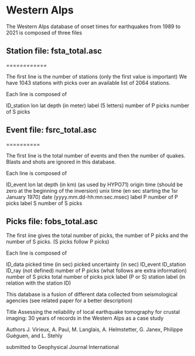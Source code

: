 # Western Alps

The Western Alps database of onset times for earthquakes from 1989 to 2021 is composed of three files

## Station file: fsta_total.asc
============

The first line is the number of stations (only the first value is important)
We have 1043 stations with picks over an available list of 2064 stations.

Each line is composed of

ID_station
lon
lat
depth (in meter)
label (5 letters)
number of P picks
number of S picks

## Event file: fsrc_total.asc
==========

The first line is the total number of events and then the number of quakes. Blasts and shots are ignored in this database.

Each line is composed of

ID_event
lon
lat
depth (in km)  (as used by HYPO71)
origin time (should be zero at the beginning of the inversion)
unix time (en sec starting the 1sr January 1970)
date (yyyy.mm.dd-hh:mn:sec.msec)
label P
number of P picks
label S
number of S picks


## Picks file: fobs_total.asc

The first iine gives the total number of picks, the number of P picks and the number of S picks. (S picks follow P picks)

Each line is composed of 

ID_data
picked time (in sec)
picked uncertainty (in sec)
ID_event
ID_station
ID_ray (not defined)
number of P picks          (what follows are extra information)
number of S picks
total number of picks
pick label (P or S)
station label (in relation with the station ID)

This database is a fusion of different data collected from seismological agencies (see related paper for a better description)

Title
Assessing the reliability of local earthquake tomography for crustal imaging: 30 years of records in the Western Alps as a case study

Authors
J. Virieux, A. Paul, M. Langlais, A. Helmstetter, G. Janex, Philippe Guéguen, and L. Stehly

submitted to Geophysical Journal International




